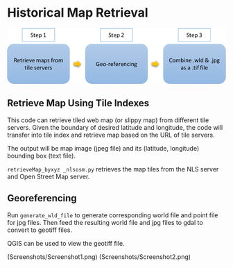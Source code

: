 # Historical Map Retrieval

![The workflow for historical map retrival is as following](Screenshots/flow_chart.png)

## Retrieve Map Using Tile Indexes

This code can retrieve tiled web map (or slippy map) from different tile servers. 
Given the boundary of desired latitude and longitude, the code will transfer into tile index and retrieve map based on the URL of tile servers.

The output will be map image (jpeg file) and its (latitude, longitude) bounding box (text file).

 `retrieveMap_byxyz _nlsosm.py` retrieves the map tiles from the NLS server and Open Street Map server. 
 
 ## Georeferencing 
 
Run  `generate_wld_file` to generate corresponding world file and point file for jpg files. Then feed the resulting world file and jpg files to gdal to convert to geotiff files.
 
QGIS can be used to view the geotiff file. 

(Screenshots/Screenshot1.png)
(Screenshots/Screenshot2.png)
